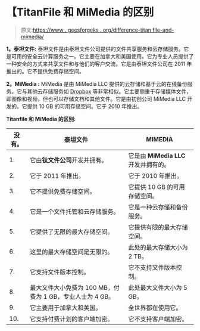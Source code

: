 # 【TitanFile 和 MiMedia 的区别

> 原文:[https://www . geesforgeks . org/difference-titan file-and-mimedia/](https://www.geeksforgeeks.org/difference-between-titanfile-and-mimedia/)

**1。泰坦文件:**
泰坦文件是由泰坦文件公司提供的文件共享服务和云存储服务。它是可用的安全云计算服务之一。它主要在加拿大和美国使用。它为专业人员提供了一种安全的方式来共享文件和与他们的客户交流。它是由泰坦文件公司在 2011 年推出的。它不提供免费存储空间。

**2。MiMedia :**
MiMedia 是由 MiMedia LLC 提供的云存储和基于云的在线备份服务。它与其他云存储服务如 [Dropbox](https://www.geeksforgeeks.org/dropbox-an-introduction/) 等非常相似。它主要侧重于存储媒体文件，即图像和视频，但也可以存储文档和其他文件。它是由初创公司 MiMedia LLC 开发的。它提供 10 GB 的可用存储空间。它于 2010 年推出。

**Titanfile 和 MiMedia 的区别:**

<center>

| 没有。 | 泰坦文件 | MIMEDIA |
| --- | --- | --- |
| 1. | 它由**钛文件公司**开发并拥有。 | 它是由 **MiMedia LLC** 开发并拥有的。 |
| 2. | 它于 2011 年推出。 | 它于 2010 年推出。 |
| 3. | 它不提供免费存储空间。 | 它提供 10 GB 的可用存储空间。 |
| 4. | 它是一个文件托管和云存储服务。 | 它是一种云存储和备份服务。 |
| 5. | 它提供了无限的最大存储空间。 | 它提供有限的最大存储空间。 |
| 6. | 这里的最大存储空间是无限的。 | 此处的最大存储大小为 2 TB。 |
| 7. | 它支持文件版本控制。 | 它不支持文件版本控制。 |
| 8. | 最大文件大小免费为 100 MB，付费为 1 GB，专业人士为 4 GB。 | 此处最大文件大小为 5 GB。 |
| 9. | 它主要用于加拿大和美国。 | 全世界都在使用它。 |
| 10. | 它支持付费计划的客户端加密。 | 它不支持客户端加密。 |

</center>